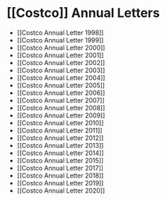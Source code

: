 # [[Costco]] Annual Letters
- [[Costco Annual Letter 1998]]
- [[Costco Annual Letter 1999]]
- [[Costco Annual Letter 2000]]
- [[Costco Annual Letter 2001]]
- [[Costco Annual Letter 2002]]
- [[Costco Annual Letter 2003]]
- [[Costco Annual Letter 2004]]
- [[Costco Annual Letter 2005]]
- [[Costco Annual Letter 2006]]
- [[Costco Annual Letter 2007]]
- [[Costco Annual Letter 2008]]
- [[Costco Annual Letter 2009]]
- [[Costco Annual Letter 2010]]
- [[Costco Annual Letter 2011]]
- [[Costco Annual Letter 2012]]
- [[Costco Annual Letter 2013]]
- [[Costco Annual Letter 2014]]
- [[Costco Annual Letter 2015]]
- [[Costco Annual Letter 2017]]
- [[Costco Annual Letter 2018]]
- [[Costco Annual Letter 2019]]
- [[Costco Annual Letter 2020]]